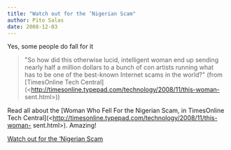 ```yaml
---
title: "Watch out for the ‘Nigerian Scam"
author: Pito Salas
date: 2008-12-03
---
```




Yes, some people do fall for it

> "So how did this otherwise lucid, intelligent woman end up sending  
> nearly half a million dollars to a bunch of con artists running what  
> has to be one of the best-known Internet scams in the world?" (from
> [TimesOnline Tech
> Central](<http://timesonline.typepad.com/technology/2008/11/this-woman-
> sent.html>))

Read all about the [Woman Who Fell For the Nigerian Scam, in TimesOnline Tech
Central](<http://timesonline.typepad.com/technology/2008/11/this-woman-
sent.html>). Amazing!


[Watch out for the ‘Nigerian Scam](None)
